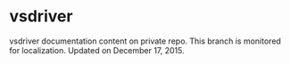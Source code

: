 # vsdriver
vsdriver documentation content on private repo. This branch is monitored for localization. Updated on December 17, 2015.




<!--HONumber=Jun16_HO1-->


